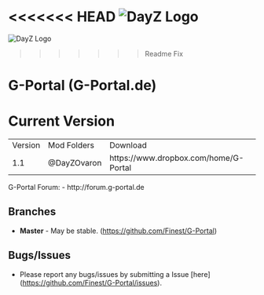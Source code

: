 <<<<<<< HEAD
![DayZ Logo](https://www.dropbox.com/s/edyoq13rfi0q4vm/logo.png)
=======
![DayZ Logo](http://www.g-portal.de/fileadmin/gp/img/logo.png)
>>>>>>> Readme Fix

G-Portal (G-Portal.de)
==========

Current Version
==================================
<table>
  <tr>
    <td>Version</td><td>Mod Folders</td><td>Download</td>
  </tr>
  <tr>
    <td>1.1</td><td>@DayZOvaron</td><td>https://www.dropbox.com/home/G-Portal</td>
  </tr>
</table>
G-Portal Forum: 
 - http://forum.g-portal.de

 
Branches
--------

- **Master** - May be stable. (https://github.com/Finest/G-Portal)


Bugs/Issues
-----------

- Please report any bugs/issues by submitting a Issue [here] (https://github.com/Finest/G-Portal/issues).
